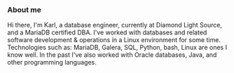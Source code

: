 ### About me

Hi there, I'm Karl, a database engineer, currently at Diamond Light Source, and a MariaDB certified DBA. I've worked with databases and related software development & operations in a Linux environment for some time. Technologies such as: MariaDB, Galera, SQL, Python, bash, Linux are ones I know well. In the past I've also worked with Oracle databases, Java, and other programming languages.
